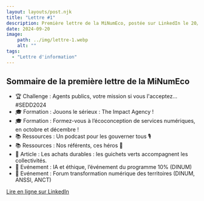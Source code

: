 ```yaml
---
layout: layouts/post.njk
title: "Lettre #1"
description: Première lettre de la MiNumEco, postée sur LinkedIn le 20/09/2024
date: 2024-09-20
image:
    path: ../img/lettre-1.webp
    alt: ""
tags:
  - "Lettre d'information"
---
```


## Sommaire de la première lettre de la MiNumEco

* 🏆 Challenge : Agents publics, votre mission si vous l'acceptez… #SEDD2024
* 🎓 Formation : Jouons le sérieux : The Impact Agency !
* 🎓 Formation : Formez-vous à l’écoconception de services numériques, en octobre et décembre !
* 📚 Ressources : Un podcast pour les gouverner tous 🎙️
* 📚 Ressources : Nos référents, ces héros 🦸
* 📰 Article : Les achats durables : les guichets verts accompagnent les collectivités.
* 📅 Evénement : IA et éthique, l’événement du programme 10% (DINUM)
* 📅 Evénement : Forum transformation numérique des territoires (DINUM, ANSSI, ANCT)

<a href="https://www.linkedin.com/pulse/1-la-lettre-de-minumeco-mission-interministerielle-numeriq-kcxve/?trackingId=QUjXCwQESIOdOUN8B%2FZ46w%3D%3D" class="fr-btn">Lire en ligne sur LinkedIn</a>
